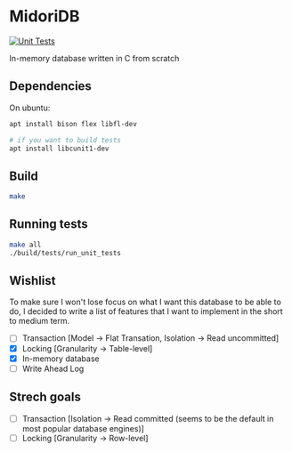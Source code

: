 # MidoriDB
[![Unit Tests](https://github.com/PauloMigAlmeida/MidoriDB/actions/workflows/tests.yml/badge.svg)](https://github.com/PauloMigAlmeida/MidoriDB/actions/workflows/tests.yml)

In-memory database written in C from scratch

## Dependencies

On ubuntu:

```bash
apt install bison flex libfl-dev

# if you want to build tests
apt install libcunit1-dev
```


## Build

```bash
make
```

## Running tests

```bash
make all
./build/tests/run_unit_tests
```

## Wishlist
To make sure I won't lose focus on what I want this database to be able to do, I decided to write a list of features
that I want to implement in the short to medium term.

- [ ] Transaction [Model -> Flat Transation, Isolation -> Read uncommitted]
- [X] Locking [Granularity -> Table-level]
- [X] In-memory database
- [ ] Write Ahead Log

## Strech goals
- [ ] Transaction [Isolation -> Read committed (seems to be the default in most popular database engines)]
- [ ] Locking [Granularity -> Row-level]
